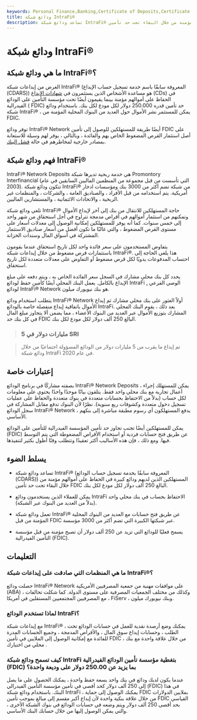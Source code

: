 ```yaml
---
keywords: Personal Finance,Banking,Certificate of Deposits,Certificate of Deposits (CDs)
title: ودائع شبكة IntraFi®
description: تساعد ودائع شبكة IntraFi® العملاء الذين لديهم ودائع كبيرة في الحفاظ على أموالهم مؤمنة من خلال البقاء تحت حد تأمين FDIC البالغ 250 ألف دولار لكل مودع لكل بنك.
---
```


# ودائع شبكة IntraFi®
## ما هي ودائع شبكة IntraFi®؟

الغرض من إيداعات شبكة IntraFi® (المعروفة سابقًا باسم خدمة تسجيل حساب الإيداع (CDARS)) هو مساعدة الأشخاص الذين يستثمرون في [شهادات الإيداع](/certificateofdeposit) (CDs) في الحفاظ على أموالهم مؤمنة بينما يقيمون أيضًا تحت مؤسسة التأمين على الودائع الفيدرالية ( FDIC) حد تأمين قدره 250.000 دولار لكل مودع لكل بنك. باستخدام ودائع شبكة IntraFi® ، يمكن للمستثمر نشر الأموال حول العديد من البنوك المحلية المؤمنة من FDIC.

توفر ودائع IntraFi® Network أيضًا طريقة للمستهلكين للوصول إلى تأمين FDIC على أصل استثمار القرص المضغوط الخاص بهم والفائدة ، وبالتالي ، يوفر لهم وسيلة للاستعانة بمصادر خارجية لمخاطرهم في حالة [فشل البنك](/bank-failure).

## فهم ودائع شبكة IntraFi®

IntraFi® Network Deposits هي خدمة ربحية تديرها شبكة Promontory Interfinancial (التي تأسست من قبل مجموعة من المنظمين الماليين السابقين في عام 2003). تتكون ودائع شبكة IntraFi® من شبكة تضم أكثر من 3000 بنك ومؤسسات ادخار أمريكية. يتم استخدامه من قبل الأفراد ، والصناديق العامة ، والشركات ، والمنظمات غير الربحية ، والاتحادات الائتمانية ، والمستشارين الماليين.

تلغي ودائع شبكة IntraFi® حاجة المستهلكين للانتقال من بنك إلى آخر لإيداع الأموال وتمكنهم من استثمار أموالهم في أقراص مدمجة تتراوح في أجل استحقاق من شهر واحد إلى خمس سنوات. كما أنه يوفر للمستهلكين إمكانية الوصول إلى معدلات أسعار على مستوى القرص المضغوط ، والتي غالبًا ما تكون أفضل من أسعار صناديق الاستثمار المشتركة في أسواق المال وسندات الخزانة.

يتفاوض المستخدمون على سعر فائدة واحد لكل تاريخ استحقاق عندما يقومون باستثمارات قرص مضغوط من خلال إيداعات شبكة IntraFi®. هذا يلغي الحاجة إلى احتساب المدفوعات يدويًا لكل قرص مضغوط أو التفاوض على معدلات متعددة لكل تاريخ استحقاق.

يحدد كل بنك محلي مشارك في السجل سعر الفائدة الخاص به ، ويتم دفعه على مبلغ الإيداع بالكامل. يعمل البنك المحلي أيضًا كأمين حفظ لودائع IntraFi [.](/custodian) الوصي الفرعي لودائع IntraFi® Network هو بنك نيويورك ميلون.

يتطلب استخدام ودائع IntraFi® Network أولاً العثور على بنك محلي مشارك ثم إيداع الأموال باتفاقية إيداع منفصلة خاصة بالودائع IntraFi. بعد ذلك ، يقوم البنك المحلي المشارك بتوزيع الأموال عبر العديد من البنوك الأعضاء ، مما يضمن ألا يتجاوز مبلغ المال في كل بنك حد FDIC البالغ 250 ألف دولار لكل مودع لكل بنك.

> ### 5 مليارات دولار في SRI

> تم إيداع ما يقرب من 5 مليارات دولار من الودائع المسؤولة اجتماعيًا من خلال ودائع شبكة IntraFi في عام 2020.

>

## إعتبارات خاصة

بصفته مشاركًا في برنامج الودائع IntraFi® Network Deposits ، يمكن للمستهلك إجراء أعمال تجارية مع بنك محلي واحد فقط. يتلقون بيانًا موحدًا واحدًا يحتوي على معلومات لكل حساب (بدلاً من الاحتفاظ بحسابات متعددة في بنوك متعددة والحفاظ على عمليات تسجيل دخول متعددة وكشوفات ربع سنوية). نظرًا لأن البنوك تدفع مقابل المشاركة في سجل الودائع IntraFi® Network ، يدفع المستهلكون أي رسوم مطبقة مباشرة إلى بنكهم الأساسي.

يمكن للمستهلكين أيضًا تجنب تجاوز حد تأمين المؤسسة الفيدرالية للتأمين على الودائع (FDIC) عن طريق فتح حسابات فردية أو استخدام الأقراص المضغوطة التي يتم التوسط فيها. ومع ذلك ، فإن هذه الأساليب أكثر تعقيدًا وتتطلب وقتًا أطول بكثير لتنفيذها.

## يسلط الضوء

- تساعد ودائع شبكة IntraFi® (المعروفة سابقًا بخدمة تسجيل حساب الودائع (CDARS)) المستهلكين الذين لديهم ودائع كبيرة في الحفاظ على أموالهم مؤمنة من خلال البقاء تحت حد تأمين FDIC البالغ 250 ألف دولار لكل مودع لكل بنك.

- يمكن للعملاء الذين يستخدمون ودائع IntraFi الاحتفاظ بحساب في بنك محلي واحد (بدلاً من العديد من البنوك عبر الشبكة).

- تعمل ودائع شبكة IntraFi® عن طريق فتح حسابات مع العديد من البنوك المحلية المؤمنة من قبل FDIC عبر شبكتها الكبيرة التي تضم أكثر من 3000 مؤسسة.

- يسمح فعليًا للودائع التي تزيد عن 250 ألف دولار أن تصبح مؤمنة من قبل مؤسسة التأمين الفيدرالية (FDIC).

## التعليمات

### ما هي المنظمات التي صادقت على إيداعات شبكة IntraFi®؟

حصلت ودائع IntraFi® Network على موافقات مهنية من جمعية المصرفيين الأمريكية (ABA) ، وكذلك من مختلف الجمعيات المصرفية على مستوى الدولة. كما شكلت تحالفات مع المصرفيين المجتمعيين المستقلين في أمريكا ، FiServ ، وبنك نيويورك ميلون.

### لماذا تستخدم الودائع IntraFi؟

مع إيداعات شبكة IntraFi® ، يمكنك وضع أرصدة نقدية للعمل في حسابات الودائع تحت الطلب ، وحسابات إيداع سوق المال ، والأقراص المدمجة ، وجميع الحسابات المدرة للفائدة مع إمكانية الوصول إلى الملايين في تأمين FDIC ، من خلال علاقة واحدة مع بنك محلي من اختيارك .

### كيف تسمح ودائع شبكة IntraFi بتغطية مؤسسة تأمين الودائع الفيدرالية (FDIC) بما يزيد عن 250.00 دولار على وديعة واحدة؟

عندما يكون لديك ودائع في بنك واحد بسعة حفظ واحدة ، يمكنك الحصول على ما يصل إلى 250 ألف دولار كحد أقصى في تأمين مؤسسة التأمين الفيدرالي (FDIC) في هذا البنك. باستخدام ودائع شبكة IntraFi ، يمكنك الوصول إلى حماية FDIC بملايين الدولارات من خلال علاقة بنكية واحدة لأن إيداع أكبر مقسم إلى مبالغ بموجب تأمين FDIC القياسي بحد أقصى 250 ألف دولار ويتم وضعه في حسابات الودائع في بنوك الشبكة الأخرى ، والتي يمكن الوصول إليها من خلال حسابك البنك الأساسي.

